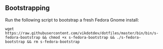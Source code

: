 ## Bootstrapping

Run the following script to bootstrap a fresh Fedora Gnome install:
```shell
wget https://raw.githubusercontent.com/vikdotdev/dotfiles/master/bin/bin/s-fedora-bootstrap && chmod +x s-fedora-bootstrap && ./s-fedora-bootstrap && rm s-fedora-bootstrap
```
